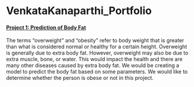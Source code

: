 # VenkataKanaparthi_Portfolio

#### [Project 1: Prediction of Body Fat](https://github.com/sandy1987827/DSC680-Applied-Data-Science/tree/main/Project1_BodyFatPrediction)

The terms “overweight” and “obesity” refer to body weight that is greater than what is considered normal or healthy for a certain height. Overweight is generally due to extra body fat. However, overweight may also be due to extra muscle, bone, or water. This would impact the health and there are many other diseases caused by extra body fat. We would be creating a model to predict the body fat based on some parameters. We would like to determine whether the person is obese or not in this project.
